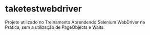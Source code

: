 # taketestwebdriver
Projeto utilizado no Treinamento Aprendendo Selenium WebDriver na Prática, sem a utilização de PageObjects e Waits.
